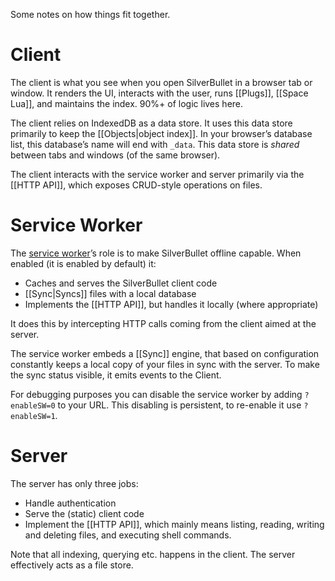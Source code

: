 Some notes on how things fit together.

# Client
The client is what you see when you open SilverBullet in a browser tab or window. It renders the UI, interacts with the user, runs [[Plugs]], [[Space Lua]], and maintains the index. 90%+ of logic lives here.

The client relies on IndexedDB as a data store. It uses this data store primarily to keep the [[Objects|object index]]. In your browser’s database list, this database’s name will end with `_data`. This data store is _shared_ between tabs and windows (of the same browser).

The client interacts with the service worker and server primarily via the [[HTTP API]], which exposes CRUD-style operations on files.

# Service Worker
The [service worker](https://developer.mozilla.org/en-US/docs/Web/API/Service_Worker_API)’s role is to make SilverBullet offline capable. When enabled (it is enabled by default) it:
* Caches and serves the SilverBullet client code
* [[Sync|Syncs]] files with a local database
* Implements the [[HTTP API]], but handles it locally (where appropriate)

It does this by intercepting HTTP calls coming from the client aimed at the server.

The service worker embeds a [[Sync]] engine, that based on configuration constantly keeps a local copy of your files in sync with the server. To make the sync status visible, it emits events to the Client.

For debugging purposes you can disable the service worker by adding `?enableSW=0` to your URL. This disabling is persistent, to re-enable it use `?enableSW=1`.

# Server
The server has only three jobs:

* Handle authentication
* Serve the (static) client code
* Implement the [[HTTP API]], which mainly means listing, reading, writing and deleting files, and executing shell commands.

Note that all indexing, querying etc. happens in the client. The server effectively acts as a file store.

